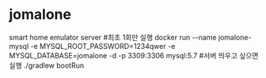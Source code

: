 
# jomalone
smart home emulator server
#최초 1회만 실행
docker run --name jomalone-mysql -e MYSQL_ROOT_PASSWORD=1234qwer -e MYSQL_DATABASE=jomalone -d -p 3309:3306 mysql:5.7
#서버 띄우고 싶으면 실행
./gradlew bootRun
